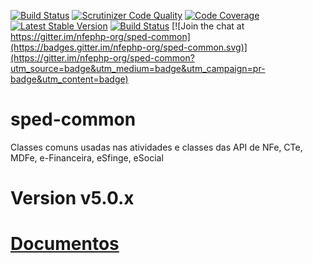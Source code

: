[![Build Status](https://travis-ci.org/nfephp-org/sped-common.svg?branch=master)](https://travis-ci.org/nfephp-org/sped-common)
[![Scrutinizer Code Quality](https://scrutinizer-ci.com/g/nfephp-org/sped-common/badges/quality-score.png?b=master)](https://scrutinizer-ci.com/g/nfephp-org/sped-common/?branch=master)
[![Code Coverage](https://scrutinizer-ci.com/g/nfephp-org/sped-common/badges/coverage.png?b=master)](https://scrutinizer-ci.com/g/nfephp-org/sped-common/?branch=master)
[![Latest Stable Version][ico-stable]][link-packagist]
[![Build Status](https://scrutinizer-ci.com/g/nfephp-org/sped-common/badges/build.png?b=master)](https://scrutinizer-ci.com/g/nfephp-org/sped-common/build-status/master)
[![Join the chat at https://gitter.im/nfephp-org/sped-common](https://badges.gitter.im/nfephp-org/sped-common.svg)](https://gitter.im/nfephp-org/sped-common?utm_source=badge&utm_medium=badge&utm_campaign=pr-badge&utm_content=badge)

# sped-common

Classes comuns usadas nas atividades e classes das API de NFe, CTe, MDFe, e-Financeira, eSfinge, eSocial

# Version v5.0.x

# [Documentos](docs/README.md)


[ico-stable]: https://poser.pugx.org/nfephp-org/sped-common/version
[link-packagist]: https://packagist.org/packages/nfephp-org/sped-common